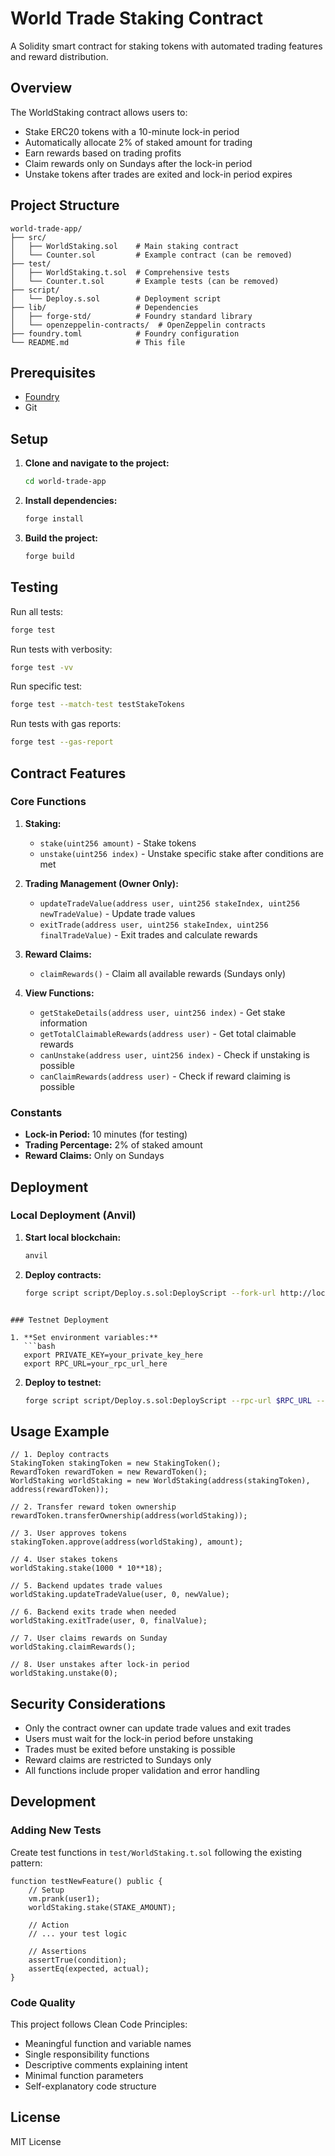 # World Trade Staking Contract

A Solidity smart contract for staking tokens with automated trading features and reward distribution.

## Overview

The WorldStaking contract allows users to:
- Stake ERC20 tokens with a 10-minute lock-in period
- Automatically allocate 2% of staked amount for trading
- Earn rewards based on trading profits
- Claim rewards only on Sundays after the lock-in period
- Unstake tokens after trades are exited and lock-in period expires

## Project Structure

```
world-trade-app/
├── src/
│   ├── WorldStaking.sol    # Main staking contract
│   └── Counter.sol         # Example contract (can be removed)
├── test/
│   ├── WorldStaking.t.sol  # Comprehensive tests
│   └── Counter.t.sol       # Example tests (can be removed)
├── script/
│   └── Deploy.s.sol        # Deployment script
├── lib/                    # Dependencies
│   ├── forge-std/          # Foundry standard library
│   └── openzeppelin-contracts/  # OpenZeppelin contracts
├── foundry.toml            # Foundry configuration
└── README.md               # This file
```

## Prerequisites

- [Foundry](https://book.getfoundry.sh/getting-started/installation)
- Git

## Setup

1. **Clone and navigate to the project:**
   ```bash
   cd world-trade-app
   ```

2. **Install dependencies:**
   ```bash
   forge install
   ```

3. **Build the project:**
   ```bash
   forge build
   ```

## Testing

Run all tests:
```bash
forge test
```

Run tests with verbosity:
```bash
forge test -vv
```

Run specific test:
```bash
forge test --match-test testStakeTokens
```

Run tests with gas reports:
```bash
forge test --gas-report
```

## Contract Features

### Core Functions

1. **Staking:**
   - `stake(uint256 amount)` - Stake tokens
   - `unstake(uint256 index)` - Unstake specific stake after conditions are met

2. **Trading Management (Owner Only):**
   - `updateTradeValue(address user, uint256 stakeIndex, uint256 newTradeValue)` - Update trade values
   - `exitTrade(address user, uint256 stakeIndex, uint256 finalTradeValue)` - Exit trades and calculate rewards

3. **Reward Claims:**
   - `claimRewards()` - Claim all available rewards (Sundays only)

4. **View Functions:**
   - `getStakeDetails(address user, uint256 index)` - Get stake information
   - `getTotalClaimableRewards(address user)` - Get total claimable rewards
   - `canUnstake(address user, uint256 index)` - Check if unstaking is possible
   - `canClaimRewards(address user)` - Check if reward claiming is possible

### Constants

- **Lock-in Period:** 10 minutes (for testing)
- **Trading Percentage:** 2% of staked amount
- **Reward Claims:** Only on Sundays

## Deployment

### Local Deployment (Anvil)

1. **Start local blockchain:**
   ```bash
   anvil
   ```

2. **Deploy contracts:**
   ```bash
   forge script script/Deploy.s.sol:DeployScript --fork-url http://localhost:8545 --private-key --broadcast
```

### Testnet Deployment

1. **Set environment variables:**
   ```bash
   export PRIVATE_KEY=your_private_key_here
   export RPC_URL=your_rpc_url_here
   ```

2. **Deploy to testnet:**
   ```bash
   forge script script/Deploy.s.sol:DeployScript --rpc-url $RPC_URL --private-key $PRIVATE_KEY --broadcast --verify
   ```

## Usage Example

```solidity
// 1. Deploy contracts
StakingToken stakingToken = new StakingToken();
RewardToken rewardToken = new RewardToken();
WorldStaking worldStaking = new WorldStaking(address(stakingToken), address(rewardToken));

// 2. Transfer reward token ownership
rewardToken.transferOwnership(address(worldStaking));

// 3. User approves tokens
stakingToken.approve(address(worldStaking), amount);

// 4. User stakes tokens
worldStaking.stake(1000 * 10**18);

// 5. Backend updates trade values
worldStaking.updateTradeValue(user, 0, newValue);

// 6. Backend exits trade when needed
worldStaking.exitTrade(user, 0, finalValue);

// 7. User claims rewards on Sunday
worldStaking.claimRewards();

// 8. User unstakes after lock-in period
worldStaking.unstake(0);
```

## Security Considerations

- Only the contract owner can update trade values and exit trades
- Users must wait for the lock-in period before unstaking
- Trades must be exited before unstaking is possible
- Reward claims are restricted to Sundays only
- All functions include proper validation and error handling

## Development

### Adding New Tests

Create test functions in `test/WorldStaking.t.sol` following the existing pattern:

```solidity
function testNewFeature() public {
    // Setup
    vm.prank(user1);
    worldStaking.stake(STAKE_AMOUNT);
    
    // Action
    // ... your test logic
    
    // Assertions
    assertTrue(condition);
    assertEq(expected, actual);
}
```

### Code Quality

This project follows Clean Code Principles:
- Meaningful function and variable names
- Single responsibility functions
- Descriptive comments explaining intent
- Minimal function parameters
- Self-explanatory code structure

## License

MIT License
